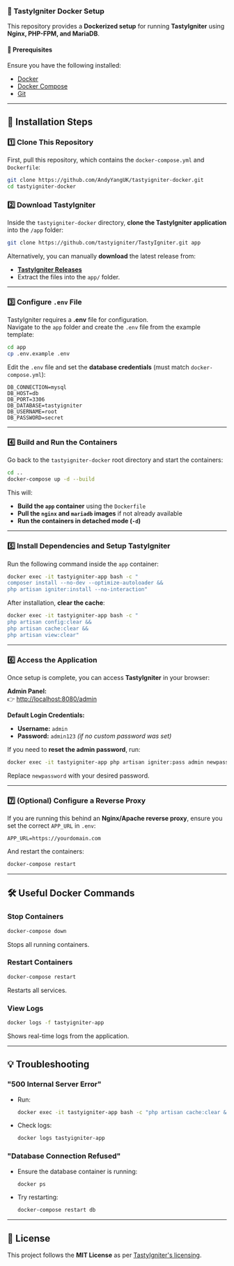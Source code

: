 ### **📌 TastyIgniter Docker Setup**
This repository provides a **Dockerized setup** for running **TastyIgniter** using **Nginx, PHP-FPM, and MariaDB**.

#### **📝 Prerequisites**
Ensure you have the following installed:
- [Docker](https://docs.docker.com/get-docker/)
- [Docker Compose](https://docs.docker.com/compose/install/)
- [Git](https://git-scm.com/)

---

## **🚀 Installation Steps**

### **1️⃣ Clone This Repository**
First, pull this repository, which contains the `docker-compose.yml` and `Dockerfile`:
```bash
git clone https://github.com/AndyYangUK/tastyigniter-docker.git
cd tastyigniter-docker
```

### **2️⃣ Download TastyIgniter**
Inside the `tastyigniter-docker` directory, **clone the TastyIgniter application** into the `/app` folder:
```bash
git clone https://github.com/tastyigniter/TastyIgniter.git app
```

Alternatively, you can manually **download** the latest release from:
- **[TastyIgniter Releases](https://github.com/tastyigniter/TastyIgniter/releases)**  
- Extract the files into the `app/` folder.

---

### **3️⃣ Configure `.env` File**
TastyIgniter requires a **.env** file for configuration.  
Navigate to the `app` folder and create the `.env` file from the example template:
```bash
cd app
cp .env.example .env
```

Edit the `.env` file and set the **database credentials** (must match `docker-compose.yml`):
```env
DB_CONNECTION=mysql
DB_HOST=db
DB_PORT=3306
DB_DATABASE=tastyigniter
DB_USERNAME=root
DB_PASSWORD=secret
```

---

### **4️⃣ Build and Run the Containers**
Go back to the `tastyigniter-docker` root directory and start the containers:
```bash
cd ..
docker-compose up -d --build
```
This will:
- **Build the `app` container** using the `Dockerfile`
- **Pull the `nginx` and `mariadb` images** if not already available
- **Run the containers in detached mode (`-d`)**

---

### **5️⃣ Install Dependencies and Setup TastyIgniter**
Run the following command inside the `app` container:
```bash
docker exec -it tastyigniter-app bash -c "
composer install --no-dev --optimize-autoloader &&
php artisan igniter:install --no-interaction"
```

After installation, **clear the cache**:
```bash
docker exec -it tastyigniter-app bash -c "
php artisan config:clear &&
php artisan cache:clear &&
php artisan view:clear"
```

---

### **6️⃣ Access the Application**
Once setup is complete, you can access **TastyIgniter** in your browser:

**Admin Panel:**  
👉 [http://localhost:8080/admin](http://localhost:8080/admin)  

**Default Login Credentials:**
- **Username:** `admin`
- **Password:** `admin123` _(if no custom password was set)_

If you need to **reset the admin password**, run:
```bash
docker exec -it tastyigniter-app php artisan igniter:pass admin newpassword
```
Replace `newpassword` with your desired password.

---

### **7️⃣ (Optional) Configure a Reverse Proxy**
If you are running this behind an **Nginx/Apache reverse proxy**, ensure you set the correct `APP_URL` in `.env`:
```env
APP_URL=https://yourdomain.com
```
And restart the containers:
```bash
docker-compose restart
```

---

## **🛠️ Useful Docker Commands**
### **Stop Containers**
```bash
docker-compose down
```
Stops all running containers.

### **Restart Containers**
```bash
docker-compose restart
```
Restarts all services.

### **View Logs**
```bash
docker logs -f tastyigniter-app
```
Shows real-time logs from the application.

---

## **💡 Troubleshooting**
### **"500 Internal Server Error"**
- Run:
  ```bash
  docker exec -it tastyigniter-app bash -c "php artisan cache:clear && php artisan config:clear && php artisan view:clear"
  ```
- Check logs:
  ```bash
  docker logs tastyigniter-app
  ```

### **"Database Connection Refused"**
- Ensure the database container is running:
  ```bash
  docker ps
  ```
- Try restarting:
  ```bash
  docker-compose restart db
  ```

---

## **📄 License**
This project follows the **MIT License** as per [TastyIgniter's licensing](https://github.com/tastyigniter/TastyIgniter/blob/master/LICENSE).
